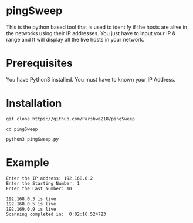 # pingSweep

This is the python based tool that is used to identify if the hosts are alive in the networks using their IP addresses.
You just have to input your IP & range and It will display all the live hosts in your network.

# Prerequisites

You have Python3 installed.
You must have to known your IP Address.

# Installation 

```
git clone https://github.com/Parshwa218/pingSweep
```
```
cd pingSweep
```
```
python3 pingSweep.py
```
# Example

```
Enter the IP address: 192.168.0.2
Enter the Starting Number: 1
Enter the Last Number: 10

192.168.0.3 is live
192.168.0.5 is live
192.169.0.9 is live
Scanning completed in:  0:02:16.524723
```


 
 
